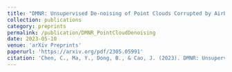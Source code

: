 ```yaml
---
title: "DMNR: Unsupervised De-noising of Point Clouds Corrupted by Airborne Particles"
collection: publications
category: preprints
permalink: /publication/DMNR_PointCloudDenoising
date: 2023-05-10
venue: 'arXiv Preprints'
paperurl: 'https://arxiv.org/pdf/2305.05991'
citation: 'Chen, C., Ma, Y., Dong, B., & Cao, J. (2023). DMNR: Unsupervised De-noising of Point Clouds Corrupted by Airborne Particles. arXiv preprint arXiv:2305.05991.'
---
```

